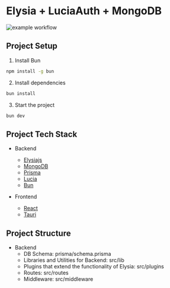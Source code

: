 # Elysia + LuciaAuth + MongoDB

![example workflow](https://github.com/Ripwords/maidx/actions/workflows/test.yml/badge.svg)

## Project Setup

1. Install Bun

```bash
npm install -g bun
```

2. Install dependencies

```bash
bun install
```

3. Start the project

```bash
bun dev
```

## Project Tech Stack

- Backend

  - [Elysiajs](https://elysiajs.com/)
  - [MongoDB](https://www.mongodb.com/)
  - [Prisma](https://www.prisma.io/)
  - [Lucia](https://lucia-auth.com/)
  - [Bun](https://bunjs.com/)

- Frontend
  - [React](https://reactjs.org/)
  - [Tauri](https://v2.tauri.app/)

## Project Structure

- Backend
  - DB Schema: prisma/schema.prisma
  - Libraries and Utilities for Backend: src/lib
  - Plugins that extend the functionality of Elysia: src/plugins
  - Routes: src/routes
  - Middleware: src/middleware
